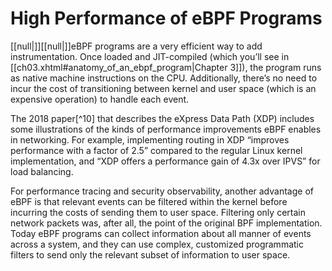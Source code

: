 # High Performance of eBPF Programs

[[null|]][[null|]]eBPF programs are a very efficient way to add instrumentation. Once loaded and JIT-compiled (which you’ll see in [[ch03.xhtml#anatomy_of_an_ebpf_program|Chapter 3]]), the program runs as native machine instructions on the CPU. Additionally, there’s no need to incur the cost of transitioning between kernel and user space (which is an expensive operation) to handle each event.

The 2018 paper[^10] that describes the eXpress Data Path (XDP) includes some illustrations of the kinds of performance improvements eBPF enables in networking. For example, implementing routing in XDP “improves performance with a factor of 2.5” compared to the regular Linux kernel implementation, and “XDP offers a performance gain of 4.3x over IPVS” for load balancing.

For performance tracing and security observability, another advantage of eBPF is that relevant events can be filtered within the kernel before incurring the costs of sending them to user space. Filtering only certain network packets was, after all, the point of the original BPF implementation. Today eBPF programs can collect information about all manner of events across a system, and they can use complex, customized programmatic filters to send only the relevant subset of information to user space.